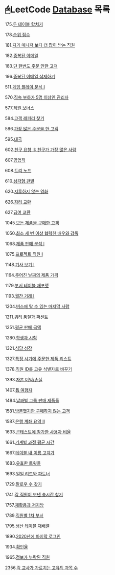 # 🖱LeetCode [Database](https://leetcode.com/problemset/database/) 목록

175.[두 테이블 합치기](./Problems/Combine%20Two%20Tables.md)

178.[순위 점수](./Problems/Rank%20Scores.md)

181.[자기 매니저 보다 더 많이 받는 직원](./Problems/Employees%20Earning%20More%20Than%20Their%20Managers.md)

182.[중복된 이메일](./Problems/Duplicate%20Emails.md)

183.[단 한번도 주문 안한 고객](./Problems/Customers%20Who%20Never%20Order.md)

196.[중복된 이메일 삭제하기](./Problems/Delete%20Duplicate%20Emails.md)

511.[게임 플레이 분석 I](./Problems/Game%20Play%20Analysis%20I.md)

570.[직속 부하가 5명 이상인 관리자](./Problems/Managers%20with%20at%20Least%205%20Direct%20Reports.md)

577.[직원 보너스](./Problems/Employee%20Bonus.md)

584.[고객 레퍼리 찾기](./Problems/Find%20Customer%20Referee.md)

586.[가장 많은 주문을 한 고객](./Problems/Customer%20Placing%20the%20Largest%20Number%20of%20Orders.md)

595.[대국](./Problems/Big%20Countries.md)

602.[친구 요청 II: 친구가 가장 많은 사람](./Problems/Friend%20Requests%20II%20Who%20Has%20the%20Most%20Friends.md)

607.[영업직](./Problems/Sales%20Person.md)

608.[트리 노드](./Problems/Tree%20Node.md)

610.[삼각형 판별](./Problems/Triangle%20Judgement.md)

620.[지루하지 않는 영화](./Problems/Not%20Boring%20Movies.md)

626.[자리 교환](./Problems/Exchange%20Seats.md)

627.[급여 교환](./Problems/Swap%20Salary.md)

1045.[모든 제품을 구매한 고객](./Problems/Customers%20Who%20Bought%20All%20Products.md)

1050.[최소 세 번 이상 협력한 배우와 감독](./Problems/Actors%20and%20Directors%20Who%20Cooperated%20At%20Least%20Three%20Times.md)

1068.[제품 판매 분석 I](./Problems/Product%20Sales%20Analysis%20I.md)

1075.[프로젝트 직원 I](./Problems/Project%20Employees%20I.md)

1148.[기사 보기 I](./Problems/Article%20Views%20I.md)

1164.[주어진 날짜의 제품 가격](./Problems/Product%20Price%20at%20a%20Given%20Date.md)

1179.[부서 테이블 재포맷](./Problems/Reformat%20Department%20Table.md)

1193.[월간 거래 I](./Problems/Monthly%20Transactions%20I.md)

1204.[버스에 탈 수 있는 마지막 사람](./Problems/Last%20Person%20to%20Fit%20in%20the%20Bus.md)

1211.[쿼리 품질과 퍼센트](./Problems/./Queries%20Quality%20and%20Percentage.md)

1251.[평균 판매 금액](./Problems/Average%20Selling%20Price.md)

1280.[학생과 시험](./Problems/Students%20and%20Examinations.md)

1321.[식당 성장](./Problems/Restaurant%20Growth.md)

1327.[특정 시기에 주문한 제품 리스트](./Problems/List%20the%20Products%20Ordered%20in%20a%20Period.md)

1378.[직원 ID를 고유 식별자로 바꾸기](./Problems/Replace%20Employee%20ID%20With%20The%20Unique%20Identifier.md)

1393.[자본 이익/손실](./Problems/Capital%20Gain%2CLoss.md)

1407.[톱 여행자](./Problems/Top%20Travellers.md)

1484.[날짜별 그룹 판매 제품들](./Problems/Group%20Sold%20Products%20By%20The%20Date.md)

1581.[방문했지만 구매하지 않는 고객](./Problems/Customer%20Who%20Visited%20but%20Did%20Not%20Make%20Any%20Transactions.md)

1587.[은행 계좌 요약 II](./Problems/Bank%20Account%20Summary%20II.md)

1633.[콘테스트에 참가한 사용자 비율](./Problems/Percentage%20of%20Users%20Attended%20a%20Contest.md)

1661.[기계별 과정 평균 시간](./Problems/Average%20Time%20of%20Process%20per%20Machine.md)

1667.[테이블 내 이름 고치기](./Problems/Fix%20Names%20in%20a%20Table.md)

1683.[유효한 트윗들](./Problems/Invalid%20Tweets.md)

1693.[일일 리드와 파트너](./Problems/Daily%20Leads%20and%20Partners.md)

1729.[팔로우 수 찾기](./Problems/Find%20Followers%20Count.md)

1741.[각 직원이 보낸 총시간 찾기](./Problems/Find%20Total%20Time%20Spent%20by%20Each%20Employee.md)

1757.[재활용과 저지방](./Problems/Recyclable%20and%20Low%20Fat%20Products.md)

1789.[직원별 1차 부서](./Problems/Primary%20Department%20for%20Each%20Employee.md)

1795.[생산 테이블 재배열](./Problems/Rearrange%20Products%20Table.md)

1890.[2020년에 마지막 로그인](./Problems/The%20Latest%20Login%20in%202020.md)

1934.[확인율](./Problems/Confirmation%20Rate.md)

1965.[정보가 누락된 직원](./Problems/Employees%20With%20Missing%20Information.md)

2356.[각 교사가 가르치는 고유의 과목 수](./Problems/Number%20of%20Unique%20Subjects%20Taught%20by%20Each%20Teacher.md)
